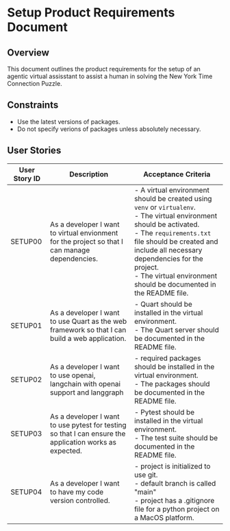 # Setup Product Requirements Document

## Overview
This document outlines the product requirements for the setup of an agentic virtual assisstant to assist a human in solving the New York Time Connection Puzzle. 

## Constraints
- Use the latest versions of packages.
- Do not specify verions of packages unless absolutely necessary.

## User Stories
| User Story ID | Description| Acceptance Criteria|
|---------------|-----------------------------------------------------------------------------|-------------------------------------------------------------------------------------------------------------------------------------------------------------------------------------------------------------------------------------------------------------------------------------------------------------------------------------------------------------------------|
| SETUP00| As a developer I want to virtual envionment for the project so that I can manage dependencies. | - A virtual environment should be created using `venv` or `virtualenv`.<br>- The virtual environment should be activated.<br>- The `requirements.txt` file should be created and include all necessary dependencies for the project.<br>- The virtual environment should be documented in the README file.   | 
| SETUP01 | As a developer I want to use Quart as the web framework so that I can build a web application. | - Quart should be installed in the virtual environment.<br>- The Quart server should be documented in the README file.|
| SETUP02 | As a developer I want to use openai, langchain with openai support and langgraph | - required packages should be installed in the virtual environment.<br>- The packages should be documented in the README file.|
| SETUP03 | As a developer I want to use pytest for testing so that I can ensure the application works as expected. | - Pytest should be installed in the virtual environment.<br>- The test suite should be documented in the README file.|
| SETUP04 | As a developer I want to have my code version controlled. | - project is initialized to use git.<br>- default branch is called "main"<br>- project has a .gitignore file for a python project on a MacOS platform. |